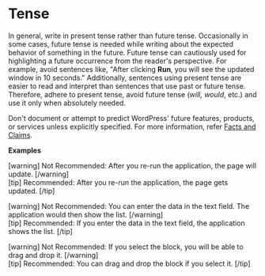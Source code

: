 # Tense

In general, write in present tense rather than future tense. Occasionally in some cases, future tense is needed while writing about the expected behavior of something in the future. Future tense can cautiously used for highlighting a future occurrence from the reader's perspective. For example, avoid sentences like, "After clicking **Run**, you will see the updated window in 10 seconds." Additionally, sentences using present tense are easier to read and interpret than sentences that use past or future tense. Therefore, adhere to present tense, avoid future tense (*will, would*, etc.) and use it only when absolutely needed.

Don't document or attempt to predict WordPress' future features, products, or services unless explicitly specified. For more information, refer [Facts and Claims]().

**Examples**  

[warning] Not Recommended: After you re-run the application, the page will update. [/warning]  
[tip] Recommended: After you re-run the application, the page gets updated. [/tip]

[warning] Not Recommended: You can enter the data in the text field. The application would then show the list.  [/warning]  
[tip] Recommended: If you enter the data in the text field, the application shows the list. [/tip]

[warning] Not Recommended: If you select the block, you will be able to drag and drop it. [/warning]  
[tip] Recommended: You can drag and drop the block if you select it. [/tip]
